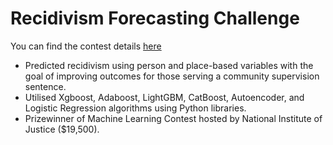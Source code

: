 # Recidivism Forecasting Challenge
You can find the contest details [here](https://nij.ojp.gov/funding/recidivism-forecasting-challenge)
 
* Predicted recidivism using person and place-based variables with the goal of improving outcomes for those serving a community supervision sentence.
* Utilised Xgboost, Adaboost, LightGBM, CatBoost, Autoencoder, and Logistic Regression algorithms using Python libraries.
* Prizewinner of Machine Learning Contest hosted by National Institute of Justice ($19,500).
